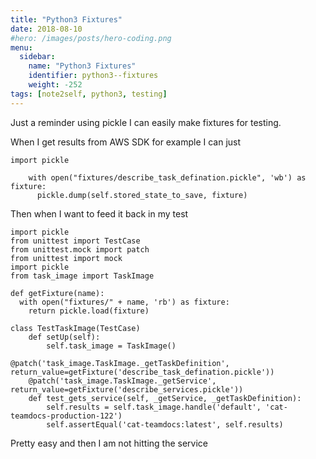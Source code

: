 ```yaml
---
title: "Python3 Fixtures"
date: 2018-08-10
#hero: /images/posts/hero-coding.png
menu:
  sidebar:
    name: "Python3 Fixtures"
    identifier: python3--fixtures
    weight: -252
tags: [note2self, python3, testing]
---
```


Just a reminder using pickle I can easily make fixtures for testing.

When I get results from AWS SDK for example I can just 

```
import pickle

    with open("fixtures/describe_task_defination.pickle", 'wb') as fixture:
      pickle.dump(self.stored_state_to_save, fixture)
```

Then when I want to feed it back in my test

```
import pickle
from unittest import TestCase
from unittest.mock import patch
from unittest import mock
import pickle
from task_image import TaskImage

def getFixture(name):
  with open("fixtures/" + name, 'rb') as fixture:
    return pickle.load(fixture)

class TestTaskImage(TestCase)
    def setUp(self):
        self.task_image = TaskImage()

@patch('task_image.TaskImage._getTaskDefinition', return_value=getFixture('describe_task_defination.pickle'))
    @patch('task_image.TaskImage._getService', return_value=getFixture('describe_services.pickle'))
    def test_gets_service(self, _getService, _getTaskDefinition):
        self.results = self.task_image.handle('default', 'cat-teamdocs-production-122')
        self.assertEqual('cat-teamdocs:latest', self.results)
```

Pretty easy and then I am not hitting the service